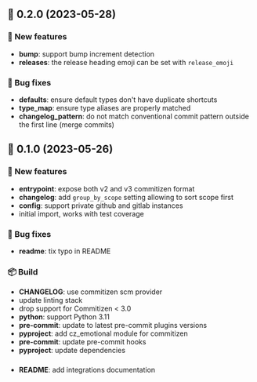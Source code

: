 ## 🚀 0.2.0 (2023-05-28)

### 💫 New features

- **bump**: support bump increment detection
- **releases**: the release heading emoji can be set with `release_emoji`

### 🐛 Bug fixes

- **defaults**: ensure default types don't have duplicate shortcuts
- **type_map**: ensure type aliases are properly matched
- **changelog_pattern**: do not match conventional commit pattern outside the first line (merge commits)


## 🚀 0.1.0 (2023-05-26)

### 💫 New features

- **entrypoint**: expose both v2 and v3 commitizen format
- **changelog**: add `group_by_scope` setting allowing to sort scope first
- **config**: support private github and gitlab instances
- initial import, works with test coverage

### 🐛 Bug fixes

- **readme**: tix typo in README

### 📦 Build

- **CHANGELOG**: use commitizen scm provider
- update linting stack
- drop support for Commitizen < 3.0
- **python**: support Python 3.11
- **pre-commit**: update to latest pre-commit plugins versions
- **pyproject**: add cz_emotional module for commitizen
- **pre-commit**: update pre-commit hooks
- **pyproject**: update dependencies

###  

- **README**: add integrations documentation

